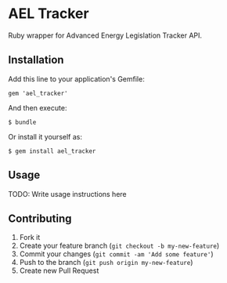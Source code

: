# AEL Tracker

Ruby wrapper for Advanced Energy Legislation Tracker API.

## Installation

Add this line to your application's Gemfile:

    gem 'ael_tracker'

And then execute:

    $ bundle

Or install it yourself as:

    $ gem install ael_tracker

## Usage

TODO: Write usage instructions here

## Contributing

1. Fork it
2. Create your feature branch (`git checkout -b my-new-feature`)
3. Commit your changes (`git commit -am 'Add some feature'`)
4. Push to the branch (`git push origin my-new-feature`)
5. Create new Pull Request
